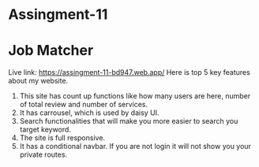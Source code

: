 # Assingment-11
# Job Matcher
Live link: https://assingment-11-bd947.web.app/
Here is top 5 key features about my website.
1. This site has count up functions like how many users are here, number of total review and number of services.
2. It has carrousel, which is used by daisy UI.
3. Search functionalities that will make you more easier to search you target keyword.
4. The site is full responsive.
5. It has a conditional navbar. If you are not login it will not show you your private routes.